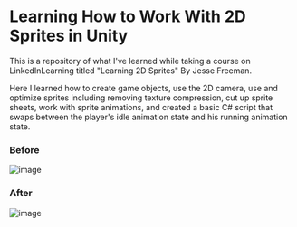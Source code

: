 # Learning How to Work With 2D Sprites in Unity

This is a repository of what I've learned while taking a course on LinkedInLearning titled "Learning 2D Sprites" By Jesse Freeman.

Here I learned how to create game objects, use the 2D camera, use and optimize sprites including removing texture compression, cut up sprite sheets, work with sprite animations, and created a basic C# script that swaps between the player's idle animation state and his running animation state.

### Before

![image](https://user-images.githubusercontent.com/52171136/185768127-4ebc530f-337f-495c-bce5-266e439115b7.png)

### After

![image](https://user-images.githubusercontent.com/52171136/185768158-7839aced-91b8-40cc-8843-3028e25eae79.png)

